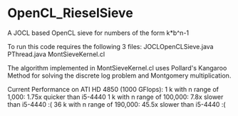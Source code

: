 # OpenCL_RieselSieve
A JOCL based OpenCL sieve for numbers of the form k*b^n-1

To run this code requires the following 3 files:
JOCLOpenCLSieve.java
PThread.java
MontSieveKernel.cl

The algorithm implemented in MontSieveKernel.cl uses Pollard's Kangaroo Method for solving the discrete log problem and Montgomery multiplication.

Current Performance on ATI HD 4850 (1000 GFlops):
1 k with n range of 1,000: 1.75x quicker than i5-4440
1 k with n range of 100,000: 7.8x slower than i5-4440 :(
36 k with n range of 190,000: 45.5x slower than i5-4440 :(  
